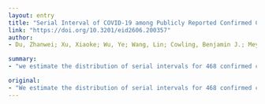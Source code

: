 ```yaml
---
layout: entry
title: "Serial Interval of COVID-19 among Publicly Reported Confirmed Cases"
link: "https://doi.org/10.3201/eid2606.200357"
author:
- Du, Zhanwei; Xu, Xiaoke; Wu, Ye; Wang, Lin; Cowling, Benjamin J.; Meyers, Lauren Ancel

summary:
- "we estimate the distribution of serial intervals for 468 confirmed cases of 2019 novel coronavirus disease reported in China as of February 8, 2020. The mean interval was 3.96 days (95% CI 3.53-4.39 days), SD 4.75 days. 12.6% of case reports indicated presymptomatic transmission. We estimate a distribution of the serial interval. 468 cases were confirmed in China by February 8. Figures are based on the number of confirmed cases."

original:
- "We estimate the distribution of serial intervals for 468 confirmed cases of 2019 novel coronavirus disease reported in China as of February 8, 2020. The mean interval was 3.96 days (95% CI 3.53-4.39 days), SD 4.75 days (95% CI 4.46-5.07 days); 12.6% of case reports indicated presymptomatic transmission."
---
```


